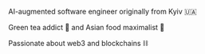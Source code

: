 AI-augmented software engineer originally from Kyiv 🇺🇦 

Green tea addict 🍵 and Asian food maximalist 🥢

Passionate about web3 and blockchains ⛓️
